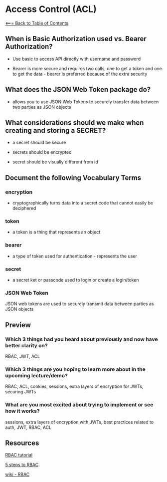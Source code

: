 # Access Control (ACL)

[<=== Back to Table of Contents](https://peterjstaker.github.io/reading-notes/)

## When is Basic Authorization used vs. Bearer Authorization?

* Use basic to access API directly with username and password

* Bearer is more secure and requires two calls, one to get a token and one to get the data - bearer is preferred because of the extra security

## What does the JSON Web Token package do?

* allows you to use JSON Web Tokens to securely transfer data between two parties as JSON objects

## What considerations should we make when creating and storing a SECRET?

* a secret should be secure

* secrets should be encrypted

* secret should be visually different from id

## Document the following Vocabulary Terms

### encryption

* cryptographically turns data into a secret code that cannot easily be deciphered

### token

* a token is a thing that represents an object

### bearer

* a type of token used for authentication - represents the user

### secret

* a secret ket or passcode used to login or create a login/token

### JSON Web Token

JSON web tokens are used to securely transmit data between parties as JSON objects

## Preview

### Which 3 things had you heard about previously and now have better clarity on?

RBAC, JWT, ACL

### Which 3 things are you hoping to learn more about in the upcoming lecture/demo?

RBAC, ACL, cookies, sessions, extra layers of encryption for JWTs, securing JWTs

### What are you most excited about trying to implement or see how it works?

sessions, extra layers of encryption with JWTs, best practices related to auth, JWT, RBAC, ACL

## Resources

[RBAC tutorial](https://www.youtube.com/watch?v=C4NP8Eon3cA)

[5 steps to RBAC](https://www.csoonline.com/article/3060780/security/5-steps-to-simple-role-based-access-control.html)

[wiki - RBAC](https://en.wikipedia.org/wiki/Role-based_access_control)
